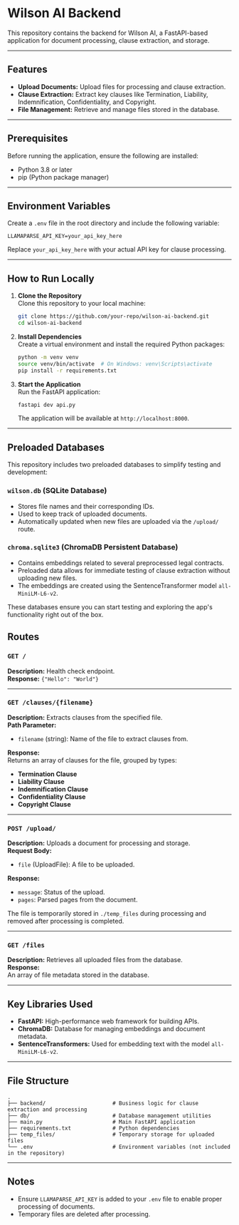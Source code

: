 # Wilson AI Backend

This repository contains the backend for Wilson AI, a FastAPI-based application for document processing, clause extraction, and storage.

---

## Features

- **Upload Documents:** Upload files for processing and clause extraction.
- **Clause Extraction:** Extract key clauses like Termination, Liability, Indemnification, Confidentiality, and Copyright.
- **File Management:** Retrieve and manage files stored in the database.

---

## Prerequisites

Before running the application, ensure the following are installed:

- Python 3.8 or later
- pip (Python package manager)

---

## Environment Variables

Create a `.env` file in the root directory and include the following variable:

```env
LLAMAPARSE_API_KEY=your_api_key_here
```

Replace `your_api_key_here` with your actual API key for clause processing.

---

## How to Run Locally

1. **Clone the Repository**  
   Clone this repository to your local machine:

   ```bash
   git clone https://github.com/your-repo/wilson-ai-backend.git
   cd wilson-ai-backend
   ```

2. **Install Dependencies**  
   Create a virtual environment and install the required Python packages:

   ```bash
   python -m venv venv
   source venv/bin/activate  # On Windows: venv\Scripts\activate
   pip install -r requirements.txt
   ```

3. **Start the Application**  
   Run the FastAPI application:

   ```bash
   fastapi dev api.py
   ```

   The application will be available at `http://localhost:8000`.

---

## Preloaded Databases

This repository includes two preloaded databases to simplify testing and development:

### `wilson.db` (SQLite Database)
- Stores file names and their corresponding IDs.
- Used to keep track of uploaded documents.
- Automatically updated when new files are uploaded via the `/upload/` route.

### `chroma.sqlite3` (ChromaDB Persistent Database)
- Contains embeddings related to several preprocessed legal contracts.
- Preloaded data allows for immediate testing of clause extraction without uploading new files.
- The embeddings are created using the SentenceTransformer model `all-MiniLM-L6-v2`.

These databases ensure you can start testing and exploring the app's functionality right out of the box.


## Routes

### `GET /`
**Description:** Health check endpoint.  
**Response:** `{"Hello": "World"}`  

---

### `GET /clauses/{filename}`
**Description:** Extracts clauses from the specified file.  
**Path Parameter:**
- `filename` (string): Name of the file to extract clauses from.  

**Response:**  
Returns an array of clauses for the file, grouped by types:
- **Termination Clause**
- **Liability Clause**
- **Indemnification Clause**
- **Confidentiality Clause**
- **Copyright Clause**

---

### `POST /upload/`
**Description:** Uploads a document for processing and storage.  
**Request Body:**
- `file` (UploadFile): A file to be uploaded.

**Response:**
- `message`: Status of the upload.
- `pages`: Parsed pages from the document.

The file is temporarily stored in `./temp_files` during processing and removed after processing is completed.

---

### `GET /files`
**Description:** Retrieves all uploaded files from the database.  
**Response:**  
An array of file metadata stored in the database.

---

## Key Libraries Used

- **FastAPI:** High-performance web framework for building APIs.
- **ChromaDB:** Database for managing embeddings and document metadata.
- **SentenceTransformers:** Used for embedding text with the model `all-MiniLM-L6-v2`.

---

## File Structure

```
.
├── backend/                     # Business logic for clause extraction and processing
├── db/                          # Database management utilities
├── main.py                      # Main FastAPI application
├── requirements.txt             # Python dependencies
├── temp_files/                  # Temporary storage for uploaded files
└── .env                         # Environment variables (not included in the repository)
```

---

## Notes

- Ensure `LLAMAPARSE_API_KEY` is added to your `.env` file to enable proper processing of documents.
- Temporary files are deleted after processing.
